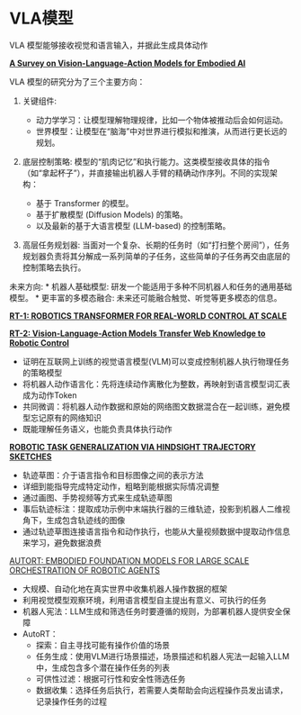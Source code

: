 # VLA模型

VLA 模型能够接收视觉和语言输入，并据此生成具体动作

[**A Survey on Vision-Language-Action Models for Embodied AI**](https://arxiv.org/pdf/2405.14093)

VLA 模型的研究分为了三个主要方向：

1.  关键组件: 
    * 动力学学习：让模型理解物理规律，比如一个物体被推动后会如何运动。
    * 世界模型：让模型在“脑海”中对世界进行模拟和推演，从而进行更长远的规划。

2.  底层控制策略: 模型的“肌肉记忆”和执行能力。这类模型接收具体的指令（如“拿起杯子”），并直接输出机器人手臂的精确动作序列。不同的实现架构：
    *   基于 Transformer 的模型。
    *   基于扩散模型 (Diffusion Models) 的策略。
    *   以及最新的基于大语言模型 (LLM-based) 的控制策略。

3.  高层任务规划器: 当面对一个复杂、长期的任务时（如“打扫整个房间”），任务规划器负责将其分解成一系列简单的子任务，这些简单的子任务再交由底层的控制策略去执行。

未来方向:
    *   机器人基础模型: 研发一个能适用于多种不同机器人和任务的通用基础模型。
    *   更丰富的多模态融合: 未来还可能融合触觉、听觉等更多模态的信息。

[**RT-1: ROBOTICS TRANSFORMER FOR REAL-WORLD CONTROL AT SCALE**](https://arxiv.org/pdf/2212.06817)

[**RT-2: Vision-Language-Action Models Transfer Web Knowledge to Robotic Control**](https://www.alphaxiv.org/abs/2307.15818v1)

* 证明在互联网上训练的视觉语言模型(VLM)可以变成控制机器人执行物理任务的策略模型
* 将机器人动作语言化：先将连续动作离散化为整数，再映射到语言模型词汇表成为动作Token
* 共同微调：将机器人动作数据和原始的网络图文数据混合在一起训练，避免模型忘记原有的网络知识
* 既能理解任务语义，也能负责具体执行动作

[**ROBOTIC TASK GENERALIZATION VIA HINDSIGHT TRAJECTORY SKETCHES**](https://www.alphaxiv.org/abs/2311.01977)

* 轨迹草图：介于语言指令和目标图像之间的表示方法
* 详细到能指导完成特定动作，粗略到能根据实际情况调整
* 通过画图、手势视频等方式来生成轨迹草图
* 事后轨迹标注：提取成功示例中末端执行器的三维轨迹，投影到机器人二维视角下，生成包含轨迹线的图像
* 通过轨迹草图连接语言指令和动作执行，也能从大量视频数据中提取动作信息来学习，避免数据浪费

[AUTORT: EMBODIED FOUNDATION MODELS FOR LARGE SCALE ORCHESTRATION OF ROBOTIC AGENTS](https://www.alphaxiv.org/abs/2401.12963)

* 大规模、自动化地在真实世界中收集机器人操作数据的框架
* 利用视觉模型观察环境，利用语言模型自主提出有意义、可执行的任务
* 机器人宪法：LLM生成和筛选任务时要遵循的规则，为部署机器人提供安全保障
* AutoRT：
   * 探索：自主寻找可能有操作价值的场景
   * 任务生成：使用VLM进行场景描述，场景描述和机器人宪法一起输入LLM中，生成包含多个潜在操作任务的列表
   * 可供性过滤：根据可行性和安全性筛选任务
   * 数据收集：选择任务后执行，若需要人类帮助会向远程操作员发出请求，记录操作任务的过程

